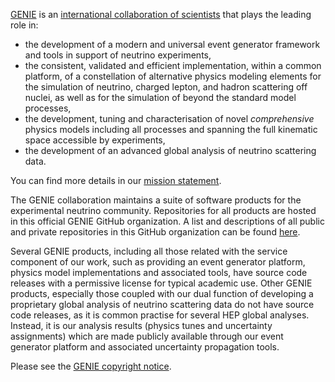 [GENIE](http://www.genie-mc.org) is an [international collaboration of scientists](https://hep.ph.liv.ac.uk/~costasa/genie/collaboration.html) that plays the leading role in:
 - the development of a modern and universal event generator framework and tools in support of neutrino experiments,
 - the consistent, validated and efficient implementation, within a common platform, of a constellation of alternative physics modeling elements for the simulation of neutrino, charged lepton, and hadron scattering off nuclei, as well as for the simulation of beyond the standard model processes,
 - the development, tuning and characterisation of novel *comprehensive* physics models including all processes and spanning the full kinematic space accessible by experiments,
 - the development of an advanced global analysis of neutrino scattering data. 

You can find more details in our [mission statement](https://hep.ph.liv.ac.uk/~costasa/genie/mission.html).

The GENIE collaboration maintains a suite of software products for the experimental neutrino community. Repositories for all products are hosted in this official GENIE GitHub organization. A list and descriptions of all public and private repositories in this GitHub organization can be found [here](profile/Repositories.md).

Several GENIE products, including all those related with the service component of our work, such as providing an event generator platform, physics model implementations and associated tools, have source code releases with a permissive license for typical academic use. Other GENIE products, especially those coupled with our dual function of developing a proprietary global analysis of neutrino scattering data do not have source code releases, as it is common practise for several HEP global analyses. Instead, it is our analysis results (physics tunes and uncertainty assignments) which are made publicly available through our event generator platform and associated uncertainty propagation tools.  

Please see the [GENIE copyright notice](http://copyright.genie-mc.org).

